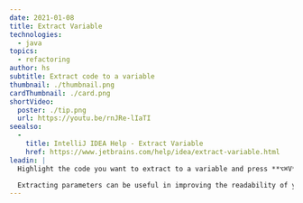 ```yaml
---
date: 2021-01-08
title: Extract Variable
technologies:
  - java
topics:
  - refactoring
author: hs
subtitle: Extract code to a variable
thumbnail: ./thumbnail.png
cardThumbnail: ./card.png
shortVideo:
  poster: ./tip.png
  url: https://youtu.be/rnJRe-lIaTI
seealso:
  - 
    title: IntelliJ IDEA Help - Extract Variable
    href: https://www.jetbrains.com/help/idea/extract-variable.html
leadin: |
  Highlight the code you want to extract to a variable and press **⌥⌘V** (macOS), or **Ctrl+Alt+V** (Windows/Linux), to extract it.

  Extracting parameters can be useful in improving the readability of your code.
---
```



